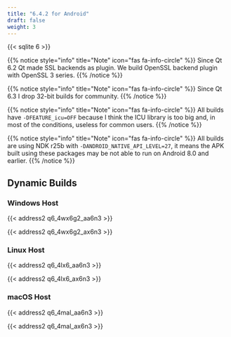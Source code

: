 ```yaml
---
title: "6.4.2 for Android"
draft: false
weight: 3
---
```


{{< sqlite 6 >}}

{{% notice style="info" title="Note"  icon="fas fa-info-circle" %}}
Since Qt 6.2 Qt made SSL backends as plugin.
We build OpenSSL backend plugin with OpenSSL 3 series.
{{% /notice %}}

{{% notice style="info" title="Note"  icon="fas fa-info-circle" %}}
Since Qt 6.3 I drop 32-bit builds for community.
{{% /notice %}}

{{% notice style="info" title="Note"  icon="fas fa-info-circle" %}}
All builds have `-DFEATURE_icu=OFF` because I think the ICU library is too big and, in most of the conditions, useless for common users.
{{% /notice %}}

{{% notice style="info" title="Note"  icon="fas fa-info-circle" %}}
All builds are using NDK r25b with `-DANDROID_NATIVE_API_LEVEL=27`, it means the APK built using these packages may be not able to run on Android 8.0 and earlier.
{{% /notice %}}

## Dynamic Builds

### Windows Host

{{< address2 q6_4wx6g2_aa6n3 >}}

{{< address2 q6_4wx6g2_ax6n3 >}}

### Linux Host

{{< address2 q6_4lx6_aa6n3 >}}

{{< address2 q6_4lx6_ax6n3 >}}

### macOS Host

{{< address2 q6_4mal_aa6n3 >}}

{{< address2 q6_4mal_ax6n3 >}}
